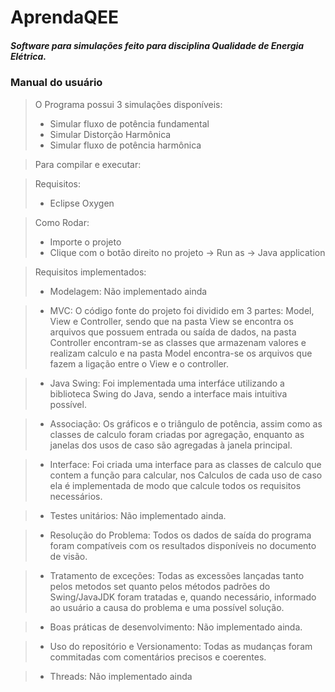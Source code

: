 # AprendaQEE
##### Software para simulações feito para disciplina Qualidade de Energia Elétrica. 

### Manual do usuário
> O Programa possui 3 simulações disponíveis:
> * Simular fluxo de potência fundamental 
> * Simular Distorção Harmônica
> * Simular fluxo de potência harmônica

> Para compilar e executar:

> Requisitos:
> + Eclipse Oxygen

>Como Rodar:
> + Importe o projeto
> + Clique com o botão direito no projeto -> Run as -> Java application

> Requisitos implementados:
> + Modelagem: Não implementado ainda

> + MVC: O código fonte do projeto foi dividido em 3 partes: Model, View e Controller, sendo que na pasta View se encontra os arquivos que possuem entrada ou saída de dados, na pasta Controller encontram-se as classes que armazenam valores e realizam calculo e na pasta Model encontra-se os arquivos que fazem a ligação entre o View e o controller.

> + Java Swing: Foi implementada uma interfáce utilizando a biblioteca Swing do Java, sendo a interface mais intuitiva possível.

> + Associação: Os gráficos e o triângulo de potência, assim como as classes de calculo foram criadas por agregação, enquanto as janelas dos usos de caso são agregadas à janela principal.

> + Interface: Foi criada uma interface para as classes de calculo que contem a função para calcular, nos Calculos de cada uso de caso ela é implementada de modo que calcule todos os requisitos necessários.

> + Testes unitários: Não implementado ainda.

> + Resolução do Problema: Todos os dados de saída do programa foram compatíveis com os resultados disponíveis no documento de visão.

> + Tratamento de exceções: Todas as excessões lançadas tanto pelos metodos set quanto pelos métodos padrões do Swing/JavaJDK foram tratadas e, quando necessário, informado ao usuário a causa do problema e uma possível solução.

> + Boas práticas de desenvolvimento: Não implementado ainda.

> + Uso do repositório e Versionamento: Todas as mudanças foram commitadas com comentários precisos e coerentes.

> + Threads: Não implementado ainda